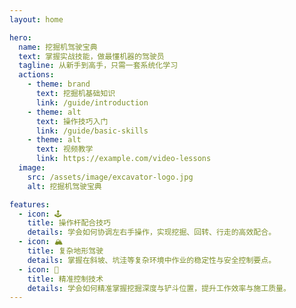 ```yaml
---
layout: home

hero:
  name: 挖掘机驾驶宝典
  text: 掌握实战技能，做最懂机器的驾驶员
  tagline: 从新手到高手，只需一套系统化学习
  actions:
    - theme: brand
      text: 挖掘机基础知识
      link: /guide/introduction
    - theme: alt
      text: 操作技巧入门
      link: /guide/basic-skills
    - theme: alt
      text: 视频教学
      link: https://example.com/video-lessons
  image:
    src: /assets/image/excavator-logo.jpg
    alt: 挖掘机驾驶宝典

features:
  - icon: 🕹️
    title: 操作杆配合技巧
    details: 学会如何协调左右手操作，实现挖掘、回转、行走的高效配合。
  - icon: 🏔️
    title: 复杂地形驾驶
    details: 掌握在斜坡、坑洼等复杂环境中作业的稳定性与安全控制要点。
  - icon: 🎯
    title: 精准控制技术
    details: 学会如何精准掌握挖掘深度与铲斗位置，提升工作效率与施工质量。
---
```

